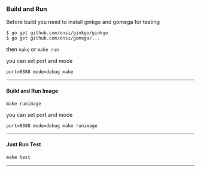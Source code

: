 ### Build and Run
Before build you need to install ginkgo and gomega for testing
```
$ go get github.com/onsi/ginkgo/ginkgo
$ go get github.com/onsi/gomega/...
```

then `make` or `make run`

you can set port and mode 

`port=8888 mode=debug make`

---
#### Build and Run Image
`make runimage`

you can set port and mode

`port=8888 mode=debug make runimage`

---
#### Just Run Test
`make test`

---
